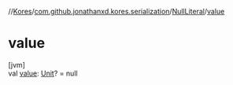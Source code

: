 //[Kores](../../../index.md)/[com.github.jonathanxd.kores.serialization](../index.md)/[NullLiteral](index.md)/[value](value.md)

# value

[jvm]\
val [value](value.md): [Unit](https://kotlinlang.org/api/latest/jvm/stdlib/kotlin/-unit/index.html)? = null
